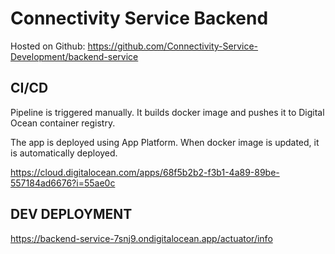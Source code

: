 # Connectivity Service Backend

Hosted on Github: https://github.com/Connectivity-Service-Development/backend-service

## CI/CD

Pipeline is triggered manually. It builds docker image and pushes it to Digital Ocean container registry.

The app is deployed using App Platform. When docker image is updated, it is automatically deployed.

https://cloud.digitalocean.com/apps/68f5b2b2-f3b1-4a89-89be-557184ad6676?i=55ae0c

## DEV DEPLOYMENT

https://backend-service-7snj9.ondigitalocean.app/actuator/info
